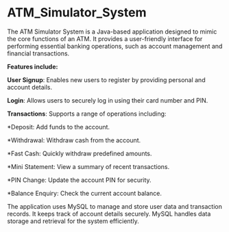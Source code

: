 # ATM_Simulator_System

The ATM Simulator System is a Java-based application designed to mimic the core functions of an ATM. It provides a user-friendly interface for performing essential banking operations, such as account management and financial transactions.

**Features include:**

**User Signup**: Enables new users to register by providing personal and account details.

**Login**: Allows users to securely log in using their card number and PIN.

**Transactions**: Supports a range of operations including:

*Deposit: Add funds to the account.

*Withdrawal: Withdraw cash from the account.

*Fast Cash: Quickly withdraw predefined amounts.

*Mini Statement: View a summary of recent transactions.

*PIN Change: Update the account PIN for security.

*Balance Enquiry: Check the current account balance.

The application uses MySQL to manage and store user data and transaction records. It keeps track of account details securely. MySQL handles data storage and retrieval for the system efficiently.
